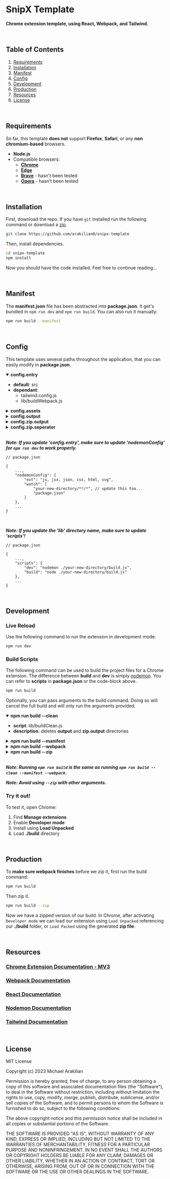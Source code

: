 # **SnipX Template**
**Chrome extension template, using React, Webpack, and Tailwind.**

<br>

## **Table of Contents**
1. [Requirements](#Requirements)<br>
2. [Installation](#Installation)<br>
3. [Manifest](#Manifest)<br>
4. [Config](#Config)<br>
5. [Development](#Development)<br>
6. [Production](#Production)<br>
7. [Resources](#Resources)<br>
8. [License](#License)

<br>

## **Requirements**
So far, this template **does not** support **Firefox**, **Safari**, or any **non chromium-based** browsers.
- **Node.js**
- Compatible browsers:
    - **[Chrome](https://www.google.com/chrome/)**
    - **[Edge](https://www.microsoft.com/edge/)**
    - **[Brave](https://brave.com/)** - hasn't been tested
    - **[Opera](https://www.opera.com/)** - hasn't been tested

<br>

## **Installation**
First, download the repo. If you have `git` installed run the following command or download a [zip](https://github.com/arakilian0/app/archive/refs/heads/main.zip).
```bash
git clone https://github.com/arakilian0/snipx-template
```
Then, install dependencies.
```bash
cd snipx-template
npm install
```
Now you should have the code installed. Feel free to continue reading...

<br>

## **Manifest**
The **manifest.json** file has been abstracted into **package.json**. It get's bundled in `npm run dev` and `npm run build`. You can also run it manually:
```bash
npm run build --manifest
```

<br>

## **Config**
This template uses several paths throughout the application, that you can easily modify in **package.json**.

<!-- ENTRY -->
<details open>
    <summary>
        <strong>config.entry</strong>
    </summary>

- **default**: src
- **dependant**:
    - tailwind.config.js
    - lib/buildWebpack.js
</details>

<!-- ASSETS -->
<details>
    <summary>
        <strong>config.assets</strong>
    </summary>

- **default**: assets
- **dependant**:
    - lib/buildWebpack.js
</details>

<!-- OUTPUT -->
<details>
    <summary>
        <strong>config.output</strong>
    </summary>

- **default**: build
- **dependant**:
    - lib/buildClean.js
    - lib/buildManifest.js
    - lib/buildWebpack.js
    - lib/buildZip.js
</details>

<!-- ZIP.OUTPUT -->
<details>
    <summary>
        <strong>config.zip.output</strong>
    </summary>

- **default**: dist
- **dependant**:
    - lib/buildClean.js
    - lib/buildZip.js
</details>

<!-- SEPERATOR -->
<details>
    <summary>
        <strong>config.zip.seperator</strong>
    </summary>

- **default**: -
- **dependant**:
    - lib/buildZip.js
</details><br>

***Note: If you update 'config.entry', make sure to update 'nodemonConfig' for `npm run dev` to work properly.***

```
// package.json

{
    ...,
    "nodemonConfig": {
        "ext": "js, jsx, json, css, html, svg",
        "watch": [
            "your-new-directory/**/*", // update this too...
            "package.json"
        ]
    },
    ...
}
```

<br>

***Note: If you update the 'lib' directory name, make sure to update 'scripts'!***

```
// package.json

{
    ...,
    "scripts": {
        "dev": "nodemon ./your-new-directory/build.js",
        "build": "node ./your-new-directory/build.js"
    },
    ...
}
```

<br>

## **Development**
### **Live Reload**
Use the following command to run the extension in development mode:
```bash
npm run dev
```
### **Build Scripts**
The following command can be used to build the project files for a Chrome extension. The difference between **build** and **dev** is simply [nodemon](https://nodemon.io/). You can refer to **scripts** in **package.json** or the code-block above.
```bash
npm run build
```
Optionally, you can pass arguments to the build command. Doing so will cancel the full build and will only run the arguments provided. 

<!-- CLEAN -->
<details open>
    <summary>
        <strong>npm run build --clean</strong>
    </summary>

- **script**: lib/buildClean.js
- **description**: deletes **output** and **zip.output** directories
</details>

<!-- MANIFEST -->
<details>
    <summary>
        <strong>npm run build --manifest</strong>
    </summary>

- **script**: lib/buildManifest.js
- **description**: creates the **manifest.json** file
</details>

<!-- WEBPACK -->
<details>
    <summary>
        <strong>npm run build --webpack</strong>
    </summary>

- **script**: lib/buildWebpack.js
- **description**: bundles **entry** files into **output**
</details>

<!-- ZIP -->
<details>
    <summary>
        <strong>npm run build --zip</strong>
    </summary>

- **script**: lib/buildZip.js
- **description**: zip **output** directory into **zip.output**
</details><br>

***Note: Running `npm run build` is the same as running `npm run build --clean --manifest --webpack`.***

***Note: Avoid using `--zip` with other arguments.***

### **Try it out!**
To test it, open Chrome:
1. Find **Manage extensions**
2. Enable **Developer mode**
3. Install using **Load Unpacked**
4. Load **./build** directory

<br>

## **Production**
To **make sure webpack finishes** before we zip it, first run the build command:
```bash
npm run build
```
Then zip it.
```bash
npm run build --zip
```
Now we have a zipped version of our build. In Chrome, after activating `Developer mode` we can load our extension using `Load Unpacked` referencing our **./build** folder, or `Load Packed` using the generated **zip file**.

<br>

## **Resources**
### [Chrome Extension Documentation - MV3](https://developer.chrome.com/docs/extensions/mv3/)
### [Webpack Documentation](https://webpack.js.org/guides/getting-started/)
### [React Documentation](https://react.dev/learn)
### [Nodemon Documentation](https://github.com/remy/nodemon#nodemon)
### [Tailwind Documentation](https://tailwindcss.com/docs/installation)

<br>

## **License**
MIT License

Copyright (c) 2023 Michael Arakilian

Permission is hereby granted, free of charge, to any person obtaining a copy
of this software and associated documentation files (the "Software"), to deal
in the Software without restriction, including without limitation the rights
to use, copy, modify, merge, publish, distribute, sublicense, and/or sell
copies of the Software, and to permit persons to whom the Software is
furnished to do so, subject to the following conditions:

The above copyright notice and this permission notice shall be included in all
copies or substantial portions of the Software.

THE SOFTWARE IS PROVIDED "AS IS", WITHOUT WARRANTY OF ANY KIND, EXPRESS OR
IMPLIED, INCLUDING BUT NOT LIMITED TO THE WARRANTIES OF MERCHANTABILITY,
FITNESS FOR A PARTICULAR PURPOSE AND NONINFRINGEMENT. IN NO EVENT SHALL THE
AUTHORS OR COPYRIGHT HOLDERS BE LIABLE FOR ANY CLAIM, DAMAGES OR OTHER
LIABILITY, WHETHER IN AN ACTION OF CONTRACT, TORT OR OTHERWISE, ARISING FROM,
OUT OF OR IN CONNECTION WITH THE SOFTWARE OR THE USE OR OTHER DEALINGS IN THE
SOFTWARE.